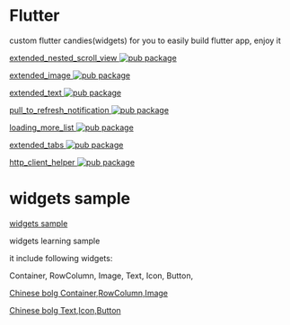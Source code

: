 # Flutter 
custom flutter candies(widgets) for you to easily build flutter app, enjoy it  

[extended_nested_scroll_view ![pub package](https://img.shields.io/pub/v/extended_nested_scroll_view.svg)](https://pub.dartlang.org/packages/extended_nested_scroll_view)

[extended_image ![pub package](https://img.shields.io/pub/v/extended_image.svg)](https://pub.dartlang.org/packages/extended_image)

[extended_text ![pub package](https://img.shields.io/pub/v/extended_text.svg)](https://pub.dartlang.org/packages/extended_text)

[pull_to_refresh_notification ![pub package](https://img.shields.io/pub/v/pull_to_refresh_notification.svg)](https://pub.dartlang.org/packages/pull_to_refresh_notification)

[loading_more_list ![pub package](https://img.shields.io/pub/v/loading_more_list.svg)](https://pub.dartlang.org/packages/loading_more_list)

[extended_tabs ![pub package](https://img.shields.io/pub/v/extended_tabs.svg)](https://pub.dartlang.org/packages/extended_tabs)
 
[http_client_helper ![pub package](https://img.shields.io/pub/v/http_client_helper.svg)](https://pub.dartlang.org/packages/http_client_helper)

# widgets sample

[widgets sample](https://github.com/zmtzawqlp/Flutter/tree/master/widgets_sample)

widgets learning sample

it include following widgets:

  Container,
  RowColumn,
  Image,
  Text,
  Icon,
  Button,

[Chinese bolg   Container,RowColumn,Image](https://juejin.im/post/5bdfd278e51d45783a42bd3c)

[Chinese bolg   Text,Icon,Button](https://juejin.im/post/5bdfd9ee518825170b10151b)





